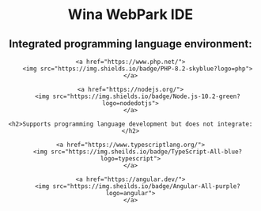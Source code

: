 <div align="center">
    <h1>Wina WebPark IDE</h1>
</div>

<div align="center">
    <h2>Integrated programming language environment:</h2>
    
    <a href="https://www.php.net/">
        <img src="https://img.shields.io/badge/PHP-8.2-skyblue?logo=php">
    </a>

    <a href="https://nodejs.org/">
        <img src="https://img.shields.io/badge/Node.js-10.2-green?logo=nodedotjs">
    </a>

    <h2>Supports programming language development but does not integrate:</h2>

    <a href="https://www.typescriptlang.org/">
        <img src="https://img.sheilds.io/badge/TypeScript-All-blue?logo=typescript">
    </a>

    <a href="https://angular.dev/">
        <img src="https://img.sheilds.io/badge/Angular-All-purple?logo=angular">
    </a>
</div>

